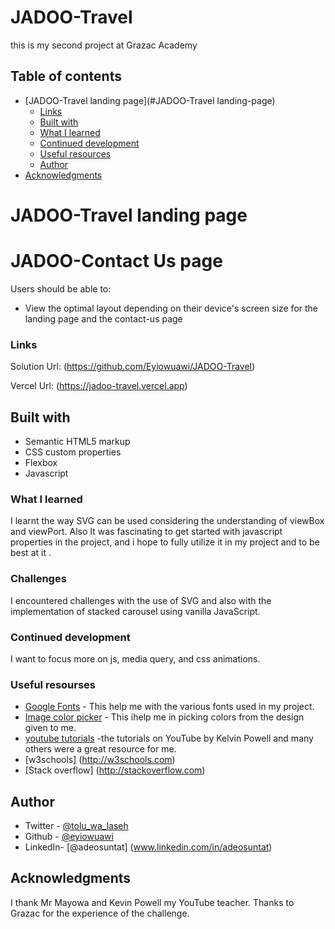 # JADOO-Travel
this is my second project at Grazac Academy
## Table of contents


- [JADOO-Travel landing page](#JADOO-Travel landing-page)
  - [Links](#links)
  - [Built with](#built-with)
  - [What I learned](#what-i-learned)
  - [Continued development](#continued-development)
  - [Useful resources](#useful-resources)
  - [Author](#author)
- [Acknowledgments](#acknowledgments)


# JADOO-Travel landing page
# JADOO-Contact Us page

Users should be able to:

- View the optimal layout depending on their device's screen size for the landing page and the contact-us page


### Links

Solution Url: (https://github.com/Eyiowuawi/JADOO-Travel)

Vercel Url: (https://jadoo-travel.vercel.app)

## Built with

- Semantic HTML5 markup
- CSS custom properties
- Flexbox
- Javascript

### What I learned

I learnt the way SVG can be used considering the understanding of viewBox and viewPort. Also It was fascinating to get started with javascript properties in the project, and i hope to fully utilize it in my project and to be best at it  . 

### Challenges
I encountered challenges with the use of SVG and also with the implementation of stacked carousel using vanilla JavaScript.

### Continued development

I want to focus more on js, media query, and css animations.

### Useful resourses

- [Google Fonts](https://www.fonts.google.com) - This help me with the various fonts used in my project.
- [Image color picker](https://www.imagecolorpicker.com) - This ihelp me in picking colors from the design given to me.
- [youtube tutorials](https://www.youtube.com ) -the tutorials on YouTube by Kelvin Powell and many others were a great resource for me.
- [w3schools] (http://w3schools.com)
- [Stack overflow] (http://stackoverflow.com)

## Author

- Twitter - [@tolu_wa_laseh](https://www.twitter.com/tolu_wa_laseh)
- Github - [@eyiowuawi](https://www.github.com/eyiowuawi)
- LinkedIn- [@adeosuntat] (www.linkedin.com/in/adeosuntat)

## Acknowledgments
 I thank Mr Mayowa and Kevin Powell my YouTube teacher. Thanks to Grazac for the experience of the challenge.
